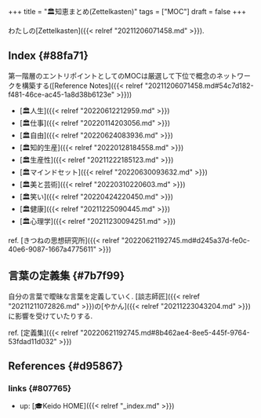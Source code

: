 +++
title = "🏛知恵まとめ(Zettelkasten)"
tags = ["MOC"]
draft = false
+++

わたしの[Zettelkasten]({{< relref "20211206071458.md" >}}).


## Index {#88fa71}

第一階層のエントリポイントとしてのMOCは厳選して下位で概念のネットワークを構築する([Reference Notes]({{< relref "20211206071458.md#54c7d182-f481-46ce-ac45-1a8d38b6123e" >}}))

-   [🏛人生]({{< relref "20220612212959.md" >}})
-   [🏛仕事]({{< relref "20220114203056.md" >}})
-   [🏛自由]({{< relref "20220624083936.md" >}})
-   [🏛知的生産]({{< relref "20220128184558.md" >}})
-   [🏛生産性]({{< relref "20211222185123.md" >}})
-   [🏛マインドセット]({{< relref "20220630093632.md" >}})
-   [🏛美と芸術]({{< relref "20220310220603.md" >}})
-   [🏛笑い]({{< relref "20220424220450.md" >}})
-   [🏛健康]({{< relref "20211225090445.md" >}})
-   [🏛心理学]({{< relref "20211230094251.md" >}})

ref. [きつねの思想研究所]({{< relref "20220621192745.md#d245a37d-fe0c-40e6-9087-1667a4775611" >}})


## 言葉の定義集 {#7b7f99}

自分の言葉で曖昧な言葉を定義していく. [談志師匠]({{< relref "20211211072826.md" >}})の[やかん]({{< relref "20211223043204.md" >}})に影響を受けていたりする.

ref. [定義集]({{< relref "20220621192745.md#8b462ae4-8ee5-445f-9764-53fdad11d032" >}})


## References {#d95867}


### links {#807765}

-   up: [🎓Keido HOME]({{< relref "_index.md" >}})
